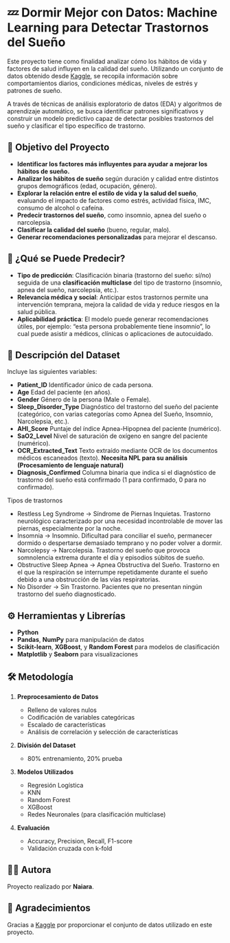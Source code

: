 
# 💤 Dormir Mejor con Datos: Machine Learning para Detectar Trastornos del Sueño

Este proyecto tiene como finalidad analizar cómo los hábitos de vida y factores de salud influyen en la calidad del sueño. Utilizando un conjunto de datos obtenido desde [Kaggle](https://www.kaggle.com/), se recopila información sobre comportamientos diarios, condiciones médicas, niveles de estrés y patrones de sueño.

A través de técnicas de análisis exploratorio de datos (EDA) y algoritmos de aprendizaje automático, se busca identificar patrones significativos y construir un modelo predictivo capaz de detectar posibles trastornos del sueño y clasificar el tipo específico de trastorno.

## 🎯 Objetivo del Proyecto

- **Identificar los factores más influyentes para ayudar a mejorar los hábitos de sueño.**
- **Analizar los hábitos de sueño** según duración y calidad entre distintos grupos demográficos (edad, ocupación, género).
- **Explorar la relación entre el estilo de vida y la salud del sueño**, evaluando el impacto de factores como estrés, actividad física, IMC, consumo de alcohol o cafeína.
- **Predecir trastornos del sueño**, como insomnio, apnea del sueño o narcolepsia.
- **Clasificar la calidad del sueño** (bueno, regular, malo).
- **Generar recomendaciones personalizadas** para mejorar el descanso.

## 🧠 ¿Qué se Puede Predecir?

- **Tipo de predicción**: Clasificación binaria (trastorno del sueño: sí/no) seguida de una **clasificación multiclase** del tipo de trastorno (insomnio, apnea del sueño, narcolepsia, etc.).
- **Relevancia médica y social**: Anticipar estos trastornos permite una intervención temprana, mejora la calidad de vida y reduce riesgos en la salud pública.
- **Aplicabilidad práctica**: El modelo puede generar recomendaciones útiles, por ejemplo: “esta persona probablemente tiene insomnio”, lo cual puede asistir a médicos, clínicas o aplicaciones de autocuidado.

## 📂 Descripción del Dataset

Incluye las siguientes variables:

- **Patient_ID**	Identificador único de cada persona.
- **Age**	Edad del paciente (en años).
- **Gender**	Género de la persona (Male o Female).
- **Sleep_Disorder_Type** Diagnóstico del trastorno del sueño del paciente (categórico, con varias categorías como Apnea del Sueño, Insomnio, Narcolepsia, etc.).
- **AHI_Score** Puntaje del índice Apnea-Hipopnea del paciente (numérico).
- **SaO2_Level** Nivel de saturación de oxígeno en sangre del paciente (numérico).
- **OCR_Extracted_Text** Texto extraído mediante OCR de los documentos médicos escaneados (texto). **Necesita NPL para su análisis (Procesamiento de lenguaje natural)**
- **Diagnosis_Confirmed** Columna binaria que indica si el diagnóstico de trastorno del sueño está confirmado (1 para confirmado, 0 para no confirmado).

Tipos de trastornos
- Restless Leg Syndrome → Síndrome de Piernas Inquietas. Trastorno neurológico caracterizado por una necesidad incontrolable de mover las piernas, especialmente por la noche.
- Insomnia → Insomnio. Dificultad para conciliar el sueño, permanecer dormido o despertarse demasiado temprano y no poder volver a dormir.
- Narcolepsy → Narcolepsia. Trastorno del sueño que provoca somnolencia extrema durante el día y episodios súbitos de sueño.
- Obstructive Sleep Apnea → Apnea Obstructiva del Sueño. Trastorno en el que la respiración se interrumpe repetidamente durante el sueño debido a una obstrucción de las vías respiratorias.
- No Disorder → Sin Trastorno. Pacientes que no presentan ningún trastorno del sueño diagnosticado.


## ⚙️ Herramientas y Librerías

- **Python**
- **Pandas**, **NumPy** para manipulación de datos  
- **Scikit-learn**, **XGBoost**, y **Random Forest** para modelos de clasificación  
- **Matplotlib** y **Seaborn** para visualizaciones  

## 🛠️ Metodología

1. **Preprocesamiento de Datos**  
   - Relleno de valores nulos  
   - Codificación de variables categóricas  
   - Escalado de características  
   - Análisis de correlación y selección de características

2. **División del Dataset**  
   - 80% entrenamiento, 20% prueba

3. **Modelos Utilizados**  
   - Regresión Logística  
   - KNN  
   - Random Forest  
   - XGBoost  
   - Redes Neuronales (para clasificación multiclase)

4. **Evaluación**  
   - Accuracy, Precision, Recall, F1-score  
   - Validación cruzada con k-fold  

## 👨‍💻 Autora

Proyecto realizado por **Naiara**.

## 🙏 Agradecimientos

Gracias a [Kaggle](https://www.kaggle.com/) por proporcionar el conjunto de datos utilizado en este proyecto.
